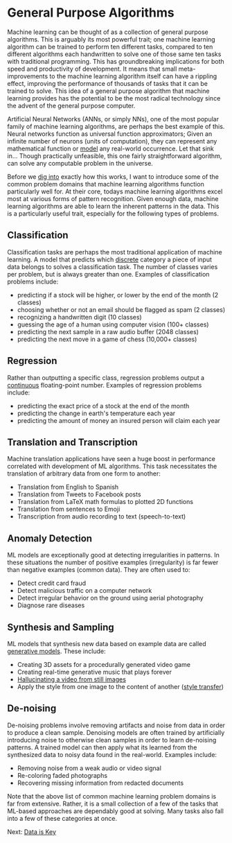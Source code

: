 # General Purpose Algorithms

Machine learning can be thought of as a collection of general purpose algorithms. This is arguably its most powerful trait; one machine learning algorithm can be trained to perform ten different tasks, compared to ten different algorithms each handwritten to solve one of those same ten tasks with traditional programming. This has groundbreaking implications for both speed and productivity of development. It means that small meta-improvements to the machine learning algorithm itself can have a rippling effect, improving the performance of thousands of tasks that it can be trained to solve. This idea of a general purpose algorithm that machine learning provides has the potential to be the most radical technology since the advent of the general purpose computer.

Artificial Neural Networks (ANNs, or simply NNs), one of the most popular family of machine learning algorithms, are perhaps the best example of this. Neural networks function as universal function approximators; Given an infinite number of neurons (units of computation), they can represent any mathematical function or [model](machine-learning-models.html) any real-world occurrence. Let that sink in... Though practically unfeasible, this one fairly straightforward algorithm, can solve any computable problem in the universe.

Before we [dig into](neural-networks-and-deep-learning.html) exactly how this works, I want to introduce some of the common problem domains that machine learning algorithms function particularly well for. At their core, todays machine learning algorithms excel most at various forms of pattern recognition. Given enough data, machine learning algorithms are able to learn the inherent patterns in the data. This is a particularly useful trait, especially for the following types of problems.

## Classification

Classification tasks are perhaps the most traditional application of machine learning. A model that predicts which [discrete](discrete-vs-continuous-data.html) category a piece of input data belongs to solves a classification task. The number of classes varies per problem, but is always greater than one. Examples of classification problems include:

- predicting if a stock will be higher, or lower by the end of the month (2 classes)
- choosing whether or not an email should be flagged as spam (2 classes)
- recognizing a handwritten digit (10 classes)
- guessing the age of a human using computer vision (100+ classes)
- predicting the next sample in a raw audio buffer (2048 classes)
- predicting the next move in a game of chess (10,000+ classes)

## Regression

Rather than outputting a specific class, regression problems output a [continuous](discrete-vs-continuous-data.html) floating-point number. Examples of regression problems include:

- predicting the exact price of a stock at the end of the month
- predicting the change in earth's temperature each year
- predicting the amount of money an insured person will claim each year

## Translation and Transcription

Machine translation applications have seen a huge boost in performance correlated with development of ML algorithms. This task necessitates the translation of arbitrary data from one form to another:

- Translation from English to Spanish
- Translation from Tweets to Facebook posts
- Translation from LaTeX math formulas to plotted 2D functions
- Translation from sentences to Emoji
- Transcription from audio recording to text (speech-to-text)

## Anomaly Detection

ML models are exceptionally good at detecting irregularities in patterns. In these situations the number of positive examples (irregularity) is far fewer than negative examples (common data). They are often used to:

- Detect credit card fraud
- Detect malicious traffic on a computer network
- Detect irregular behavior on the ground using aerial photography
- Diagnose rare diseases

## Synthesis and Sampling

ML models that synthesis new data based on example data are called [generative models](generative-models.html). These include:

- Creating 3D assets for a procedurally generated video game
- Creating real-time generative music that plays forever
- [Hallucinating a video from still images](https://www.theverge.com/2016/9/12/12886698/machine-learning-video-image-prediction-mit)
- Apply the style from one image to the content of another ([style transfer](style-transfer.md))

## De-noising

De-noising problems involve removing artifacts and noise from data in order to produce a clean sample. Denoising models are often trained by artificially introducing noise to otherwise clean samples in order to learn de-noising patterns. A trained model can then apply what its learned from the synthesized data to noisy data found in the real-world. Examples include:

- Removing noise from a weak audio or video signal
- Re-coloring faded photographs
- Recovering missing information from redacted documents

Note that the above list of common machine learning problem domains is far from extensive. Rather, it is a small collection of a few of the tasks that ML-based approaches are dependably good at solving. Many tasks also fall into a few of these categories at once.

Next: [Data is Key](data-is-key.html)
